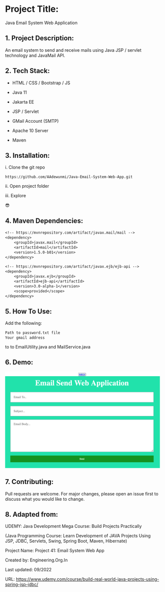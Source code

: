 # Project Title:

Java Email System Web Application


## 1. Project Description:

An email system to send and receive mails using Java JSP / servlet technology and JavaMail API.


## 2. Tech Stack:

- HTML / CSS / Bootstrap / JS

- Java 11

- Jakarta EE

- JSP / Servlet

- GMail Account (SMTP)

- Apache 10 Server

- Maven


## 3. Installation:

i. Clone the git repo

```
https://github.com/AAdewunmi/Java-Email-System-Web-App.git
```

ii. Open project folder

iii. Explore

😎


## 4. Maven Dependencies:

```
<!-- https://mvnrepository.com/artifact/javax.mail/mail -->
<dependency>
    <groupId>javax.mail</groupId>
    <artifactId>mail</artifactId>
    <version>1.5.0-b01</version>
</dependency>

```

```
<!-- https://mvnrepository.com/artifact/javax.ejb/ejb-api -->
<dependency>
    <groupId>javax.ejb</groupId>
    <artifactId>ejb-api</artifactId>
    <version>3.0-alpha-1</version>
    <scope>provided</scope>
</dependency>
```


## 5. How To Use:

Add the following:

```
Path to password.txt file
Your gmail address 
```
to to EmailUtility.java and MailService.java


## 6. Demo:

![This is an image](web/screenshot.png)


## 7. Contributing:

Pull requests are welcome. For major changes, please open an issue first to discuss what you would like to change.


## 8. Adapted from: 

UDEMY: Java Development Mega Course: Build Projects Practically

(Java Programming Course: Learn Development of JAVA Projects Using JSP, JDBC, Servlets, Swing, Spring Boot, Maven, Hibernate)

Project Name: Project 41: Email System Web App

Created by: Engineering.Org.In

Last updated: 09/2022

URL: https://www.udemy.com/course/build-real-world-java-projects-using-spring-jsp-jdbc/


